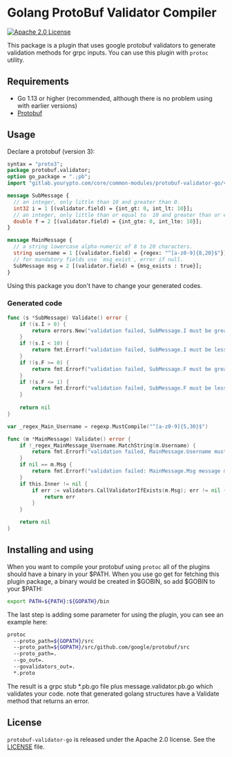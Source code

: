 # Golang ProtoBuf Validator Compiler

[![Apache 2.0 License](https://img.shields.io/badge/License-Apache%202.0-blue.svg)](LICENSE)

This package is a plugin that uses google protobuf validators to generate validation methods for grpc inputs. You can
use this plugin with `protoc` utility.

## Requirements

- Go 1.13 or higher (recommended, although there is no problem using with earlier versions)
- [Protobuf](https://github.com/protocolbuffers/protobuf)

## Usage

Declare a protobuf (version 3):

```proto
syntax = "proto3";
package protobuf.validator;
option go_package = ".;pb";
import "gitlab.yourypto.com/core/common-modules/protobuf-validator-go/validator.proto";

message SubMessage {
  // an integer, only little than 10 and greater than 0.
  int32 i = 1 [(validator.field) = {int_gt: 0, int_lt: 10}];
  // an integer, only little than or equal to  10 and greater than or equal to 0.
  double f = 2 [(validator.field) = {int_gte: 0, int_lte: 10}];
}

message MainMessage {
  // a string lowercase alpha-numeric of 8 to 20 characters.
  string username = 1 [(validator.field) = {regex: "^[a-z0-9]{8,20}$"}];
  // for mandatory fields use `msg_exist`, error if null.
  SubMessage msg = 2 [(validator.field) = {msg_exists : true}];
}
```

Using this package you don't have to change your generated codes.

### Generated code

```go
func (s *SubMessage) Validate() error {
    if !(s.I > 0) {
        return errors.New("validation failed, SubMessage.I must be greater than '0'")
    }
    if !(s.I < 10) {
        return fmt.Errorf("validation failed, SubMessage.I must be less than '10'")
    }
    if !(s.F >= 0) {
        return fmt.Errorf("validation failed, SubMessage.F must be greater than or equal to '0'")
    }
    if !(s.F <= 1) {
        return fmt.Errorf("validation failed, SubMessage.F must be less than or equal to '10'")
    }
    
    return nil
}

var _regex_Main_Username = regexp.MustCompile("^[a-z0-9]{5,30}$")

func (m *MainMessage) Validate() error {
    if !_regex_MainMessage_Username.MatchString(m.Username) {
        return fmt.Errorf("validation failed, MainMessage.Username must match to regex '^[a-z0-9]{8,20}$'")
    }
    if nil == m.Msg {
        return fmt.Errorf("validation failed: MainMessage.Msg message must exist")
    }
    if this.Inner != nil {
        if err := validators.CallValidatorIfExists(m.Msg); err != nil {
            return err
        }
    }

    return nil
}
```

## Installing and using

When you want to compile your protobuf using `protoc` all of the plugins should have a binary in your $PATH. When you
use go get for fetching this plugin package, a binary would be created in $GOBIN, so add $GOBIN to your $PATH:

```sh
export PATH=${PATH}:${GOPATH}/bin
```

The last step is adding some parameter for using the plugin, you can see an example here:

```sh
protoc  
  --proto_path=${GOPATH}/src 
  --proto_path=${GOPATH}/src/github.com/google/protobuf/src 
  --proto_path=. 
  --go_out=. 
  --govalidators_out=. 
  *.proto
```

The result is a grpc stub *.pb.go file plus message.validator.pb.go which validates your code. note that generated
golang structures have a Validate method that returns an error.

## License

`protobuf-validator-go` is released under the Apache 2.0 license. See the [LICENSE](LICENSE) file.

